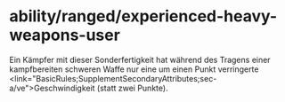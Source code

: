 # ability/ranged/experienced-heavy-weapons-user

Ein Kämpfer mit dieser Sonderfertigkeit hat während des Tragens einer kampfbereiten schweren Waffe nur eine um einen Punkt verringerte <link="BasicRules;SupplementSecondaryAttributes;sec-a/ve">Geschwindigkeit</link> (statt zwei Punkte).
